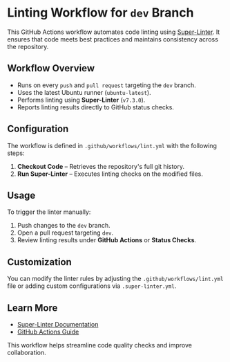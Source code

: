 # Linting Workflow for `dev` Branch

This GitHub Actions workflow automates code linting using [Super-Linter](https://github.com/super-linter/super-linter). It ensures that code meets best practices and maintains consistency across the repository.

## Workflow Overview

- Runs on every `push` and `pull request` targeting the `dev` branch.
- Uses the latest Ubuntu runner (`ubuntu-latest`).
- Performs linting using **Super-Linter** (`v7.3.0`).
- Reports linting results directly to GitHub status checks.

## Configuration

The workflow is defined in `.github/workflows/lint.yml` with the following steps:

1. **Checkout Code** – Retrieves the repository's full git history.
2. **Run Super-Linter** – Executes linting checks on the modified files.

## Usage

To trigger the linter manually:

1. Push changes to the `dev` branch.
2. Open a pull request targeting `dev`.
3. Review linting results under **GitHub Actions** or **Status Checks**.

## Customization

You can modify the linter rules by adjusting the `.github/workflows/lint.yml` file or adding custom configurations via `.super-linter.yml`.

## Learn More

- [Super-Linter Documentation](https://github.com/github/super-linter)
- [GitHub Actions Guide](https://docs.github.com/en/actions)

This workflow helps streamline code quality checks and improve collaboration.
